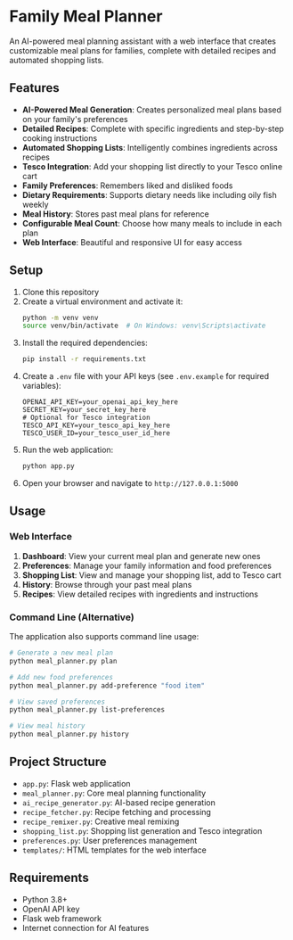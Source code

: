 # Family Meal Planner

An AI-powered meal planning assistant with a web interface that creates customizable meal plans for families, complete with detailed recipes and automated shopping lists.

## Features

- **AI-Powered Meal Generation**: Creates personalized meal plans based on your family's preferences
- **Detailed Recipes**: Complete with specific ingredients and step-by-step cooking instructions
- **Automated Shopping Lists**: Intelligently combines ingredients across recipes
- **Tesco Integration**: Add your shopping list directly to your Tesco online cart
- **Family Preferences**: Remembers liked and disliked foods
- **Dietary Requirements**: Supports dietary needs like including oily fish weekly
- **Meal History**: Stores past meal plans for reference
- **Configurable Meal Count**: Choose how many meals to include in each plan
- **Web Interface**: Beautiful and responsive UI for easy access

## Setup

1. Clone this repository
2. Create a virtual environment and activate it:
   ```bash
   python -m venv venv
   source venv/bin/activate  # On Windows: venv\Scripts\activate
   ```
3. Install the required dependencies:
   ```bash
   pip install -r requirements.txt
   ```
4. Create a `.env` file with your API keys (see `.env.example` for required variables):
   ```
   OPENAI_API_KEY=your_openai_api_key_here
   SECRET_KEY=your_secret_key_here
   # Optional for Tesco integration
   TESCO_API_KEY=your_tesco_api_key_here
   TESCO_USER_ID=your_tesco_user_id_here
   ```
5. Run the web application:
   ```bash
   python app.py
   ```
6. Open your browser and navigate to `http://127.0.0.1:5000`

## Usage

### Web Interface

1. **Dashboard**: View your current meal plan and generate new ones
2. **Preferences**: Manage your family information and food preferences
3. **Shopping List**: View and manage your shopping list, add to Tesco cart
4. **History**: Browse through your past meal plans
5. **Recipes**: View detailed recipes with ingredients and instructions

### Command Line (Alternative)

The application also supports command line usage:

```bash
# Generate a new meal plan
python meal_planner.py plan

# Add new food preferences
python meal_planner.py add-preference "food item"

# View saved preferences
python meal_planner.py list-preferences

# View meal history
python meal_planner.py history
```

## Project Structure

- `app.py`: Flask web application
- `meal_planner.py`: Core meal planning functionality
- `ai_recipe_generator.py`: AI-based recipe generation
- `recipe_fetcher.py`: Recipe fetching and processing
- `recipe_remixer.py`: Creative meal remixing
- `shopping_list.py`: Shopping list generation and Tesco integration
- `preferences.py`: User preferences management
- `templates/`: HTML templates for the web interface

## Requirements

- Python 3.8+
- OpenAI API key
- Flask web framework
- Internet connection for AI features
